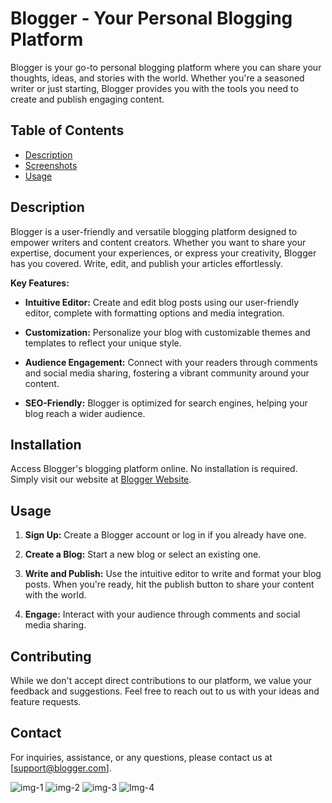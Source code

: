 # Blogger - Your Personal Blogging Platform

Blogger is your go-to personal blogging platform where you can share your thoughts, ideas, and stories with the world. Whether you're a seasoned writer or just starting, Blogger provides you with the tools you need to create and publish engaging content.

## Table of Contents

- [Description](#description)
- [Screenshots](#screenshots)
- [Usage](#usage)


## Description

Blogger is a user-friendly and versatile blogging platform designed to empower writers and content creators. Whether you want to share your expertise, document your experiences, or express your creativity, Blogger has you covered. Write, edit, and publish your articles effortlessly.

**Key Features:**

- **Intuitive Editor:** Create and edit blog posts using our user-friendly editor, complete with formatting options and media integration.

- **Customization:** Personalize your blog with customizable themes and templates to reflect your unique style.

- **Audience Engagement:** Connect with your readers through comments and social media sharing, fostering a vibrant community around your content.

- **SEO-Friendly:** Blogger is optimized for search engines, helping your blog reach a wider audience.


## Installation

Access Blogger's blogging platform online. No installation is required. Simply visit our website at [Blogger Website](https://www.blogger.com).

## Usage

1. **Sign Up:** Create a Blogger account or log in if you already have one.

2. **Create a Blog:** Start a new blog or select an existing one.

3. **Write and Publish:** Use the intuitive editor to write and format your blog posts. When you're ready, hit the publish button to share your content with the world.

4. **Engage:** Interact with your audience through comments and social media sharing.

## Contributing

While we don't accept direct contributions to our platform, we value your feedback and suggestions. Feel free to reach out to us with your ideas and feature requests.


## Contact

For inquiries, assistance, or any questions, please contact us at [support@blogger.com].

![img-1](https://github.com/navanee1609/BloogerWebsite/assets/120004894/d21ecfa0-481d-4b0f-96db-def87ef6e0a7)
![img-2](https://github.com/navanee1609/BloogerWebsite/assets/120004894/ff508373-27c8-4f9b-a8b8-9d54cfc71e42)
![img-3](https://github.com/navanee1609/BloogerWebsite/assets/120004894/6ef44f43-f8d5-4a68-80a5-d6ae06290fe7)
![Img-4](https://github.com/navanee1609/BloogerWebsite/assets/120004894/da999a96-39ac-462d-a445-70655f440920)


